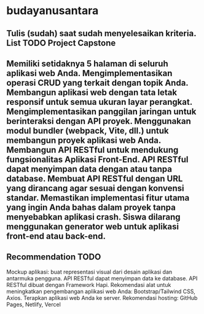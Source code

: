 # budayanusantara
Tulis (sudah) saat sudah menyelesaikan kriteria.
List TODO Project Capstone
----------------------------------------------
Memiliki setidaknya 5 halaman di seluruh aplikasi web Anda.
Mengimplementasikan operasi CRUD yang terkait dengan topik Anda.
Membangun aplikasi web dengan tata letak responsif untuk semua ukuran layar perangkat.
Mengimplementasikan panggilan jaringan untuk berinteraksi dengan API proyek.
Menggunakan modul bundler (webpack, Vite, dll.) untuk membangun proyek aplikasi web Anda.
Membangun API RESTful untuk mendukung fungsionalitas Aplikasi Front-End.
API RESTful dapat menyimpan data dengan atau tanpa database.
Membuat API RESTful dengan URL yang dirancang agar sesuai dengan konvensi standar.
Memastikan implementasi fitur utama yang ingin Anda bahas dalam proyek tanpa menyebabkan aplikasi crash.
Siswa dilarang menggunakan generator web untuk aplikasi front-end atau back-end.
-----------------------------------------------
Recommendation TODO
-----------------------------------------------
Mockup aplikasi: buat representasi visual dari desain aplikasi dan antarmuka pengguna.
API RESTful dapat menyimpan data ke database.
API RESTful dibuat dengan Framework Hapi.
Rekomendasi alat untuk meningkatkan pengembangan aplikasi web Anda: Bootstrap/Tailwind CSS, Axios.
Terapkan aplikasi web Anda ke server. Rekomendasi hosting: GitHub Pages, Netlify, Vercel
